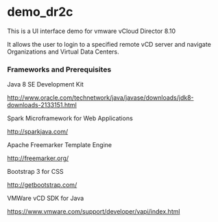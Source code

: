 # demo_dr2c

This is a UI interface demo for vmware vCloud Director 8.10

It allows the user to login to a specified remote vCD server and navigate Organizations and Virtual Data Centers.

### Frameworks and Prerequisites

Java 8 SE Development Kit

http://www.oracle.com/technetwork/java/javase/downloads/jdk8-downloads-2133151.html

Spark Microframework for Web Applications

http://sparkjava.com/

Apache Freemarker Template Engine

http://freemarker.org/

Bootstrap 3 for CSS

http://getbootstrap.com/

VMWare vCD SDK for Java

https://www.vmware.com/support/developer/vapi/index.html

